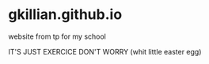 # gkillian.github.io

website from tp for my school 

IT'S JUST EXERCICE DON'T WORRY (whit little easter egg)
